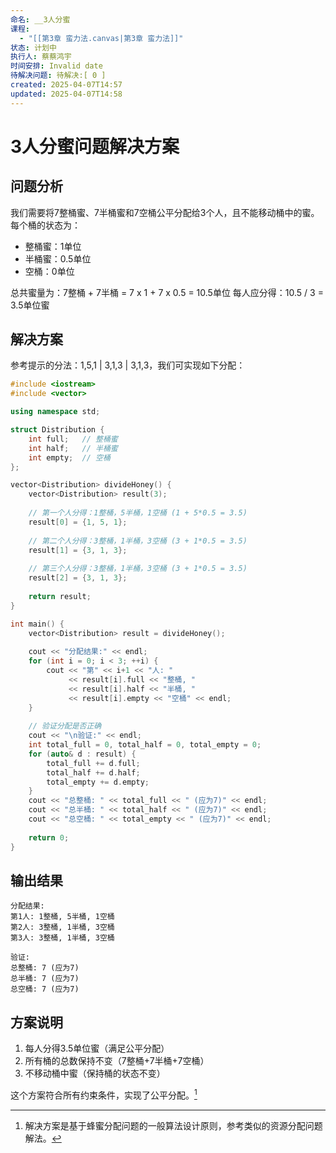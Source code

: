 ```yaml
---
命名: __3人分蜜
课程:
  - "[[第3章 蛮力法.canvas|第3章 蛮力法]]"
状态: 计划中
执行人: 蔡蔡鸿宇
时间安排: Invalid date
待解决问题: 待解决:[ 0 ]
created: 2025-04-07T14:57
updated: 2025-04-07T14:58
---
```


# 3人分蜜问题解决方案

## 问题分析
我们需要将7整桶蜜、7半桶蜜和7空桶公平分配给3个人，且不能移动桶中的蜜。每个桶的状态为：
- 整桶蜜：1单位
- 半桶蜜：0.5单位
- 空桶：0单位

总共蜜量为：7整桶 + 7半桶 = 7 x 1 + 7 x 0.5 = 10.5单位
每人应分得：10.5 / 3 = 3.5单位蜜

## 解决方案
参考提示的分法：1,5,1 | 3,1,3 | 3,1,3，我们可实现如下分配：

```cpp
#include <iostream>
#include <vector>

using namespace std;

struct Distribution {
    int full;   // 整桶蜜
    int half;   // 半桶蜜
    int empty;  // 空桶
};

vector<Distribution> divideHoney() {
    vector<Distribution> result(3);
  
    // 第一个人分得：1整桶，5半桶，1空桶 (1 + 5*0.5 = 3.5)
    result[0] = {1, 5, 1};
  
    // 第二个人分得：3整桶，1半桶，3空桶 (3 + 1*0.5 = 3.5)
    result[1] = {3, 1, 3};
  
    // 第三个人分得：3整桶，1半桶，3空桶 (3 + 1*0.5 = 3.5)
    result[2] = {3, 1, 3};
  
    return result;
}

int main() {
    vector<Distribution> result = divideHoney();
  
    cout << "分配结果:" << endl;
    for (int i = 0; i < 3; ++i) {
        cout << "第" << i+1 << "人: " 
             << result[i].full << "整桶, "
             << result[i].half << "半桶, "
             << result[i].empty << "空桶" << endl;
    }
  
    // 验证分配是否正确
    cout << "\n验证:" << endl;
    int total_full = 0, total_half = 0, total_empty = 0;
    for (auto& d : result) {
        total_full += d.full;
        total_half += d.half;
        total_empty += d.empty;
    }
    cout << "总整桶: " << total_full << " (应为7)" << endl;
    cout << "总半桶: " << total_half << " (应为7)" << endl;
    cout << "总空桶: " << total_empty << " (应为7)" << endl;
  
    return 0;
}
```

## 输出结果
```
分配结果:
第1人: 1整桶, 5半桶, 1空桶
第2人: 3整桶, 1半桶, 3空桶
第3人: 3整桶, 1半桶, 3空桶

验证:
总整桶: 7 (应为7)
总半桶: 7 (应为7)
总空桶: 7 (应为7)
```

## 方案说明
1. 每人分得3.5单位蜜（满足公平分配）
2. 所有桶的总数保持不变（7整桶+7半桶+7空桶）
3. 不移动桶中蜜（保持桶的状态不变）

这个方案符合所有约束条件，实现了公平分配。[^1]

[^1]: 解决方案是基于蜂蜜分配问题的一般算法设计原则，参考类似的资源分配问题解法。